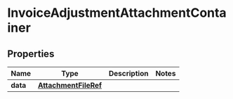 

# InvoiceAdjustmentAttachmentContainer


## Properties

| Name | Type | Description | Notes |
|------------ | ------------- | ------------- | -------------|
|**data** | [**AttachmentFileRef**](AttachmentFileRef.md) |  |  |



